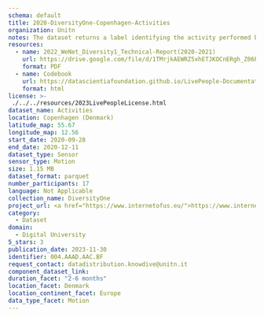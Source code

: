 ```yaml
---
schema: default
title: 2020-DiversityOne-Copenhagen-Activities
organization: Unitn
notes: The dataset returns a label identifying the activity performed by the user, accurately detected using low power signals from multiple sensors in the device. This is achieved using Google’s Activity Recognition API. Possible activities are; still, in_vehicle, on_bycicle, on_foot, running, tilting, walking.. It is part of Wenet Diversity 1 data collection, which contains data about the everyday life activities of students coming from 8 different universities located in China, Denmark, India, Italy, Mexico, Mongolia, Paraguay and UK. The data were collected via questionnaires, data coming from 27 smartphone sensors associated to thousand self-reported annotations over a period of 4 weeks.
resources:
  - name: 2022_WeNet_Diversity1_Technical-Report(2020-2021)
    url: https://drive.google.com/file/d/1TMrjkAEWRZ5xhETJKOCnERgh_Z06PO2E/view?usp=drive_link
    format: PDF
  - name: Codebook
    url: https://datascientiafoundation.github.io/LivePeople-Documentation/codebooks/2020_DV1_Copenhagen_activities.html
    format: html
license: >-
 ./../../resources/2023LivePeopleLicense.html
dataset_name: Activities
location: Copenhagen (Denmark)
latitude_map: 55.67
longitude_map: 12.56
start_date: 2020-09-28
end_date: 2020-12-11
dataset_type: Sensor
sensor_type: Motion
size: 1.15 MB
dataset_format: parquet
number_participants: 17
language: Not Applicable
collection_name: DiversityOne
project_url: <a href="https://www.internetofus.eu/">https://www.internetofus.eu/</a>
category: 
  - Dataset
domain: 
  - Digital University
5_stars: 3
publication_date: 2023-11-30
identifier: 004.AAAD.AAC.BF
request_contact: datadistribution.knowdive@unitn.it
component_dataset_link: 
duration_facet: "2-6 months"
location_facet: Denmark
location_continent_facet: Europe
data_type_facet: Motion
---
```

